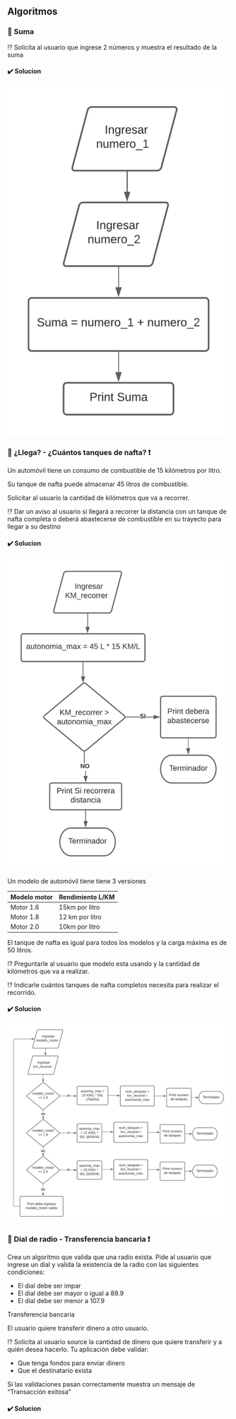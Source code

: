 ## Algoritmos

### :pushpin: Suma

:interrobang:  Solicita al usuario que ingrese 2 números y muestra el resultado de la suma

#### :heavy_check_mark: Solucion

![](https://github.com/jgambox/dwfs-online-acce-1/blob/master/dwfs-online-acce-1/SPRING_2%20JavaScript/WEEK_10%20Fundamentos%20Javascript/MEETING-19%20Introduccion%20a%20Javascript%20-%20Logica%20de%20programacion/Programo/asset/ex1-suma.png)

### :pushpin: ¿Llega? - ¿Cuántos tanques de nafta? :heavy_exclamation_mark:

Un automóvil tiene un consumo de combustible de 15 kilómetros por litro.

Su tanque de nafta puede almacenar 45 litros de combustible.

Solicitar al usuario la cantidad de kilómetros que va a recorrer.

:interrobang: Dar un aviso al usuario si llegará a recorrer la distancia con un tanque de nafta completa o
deberá abastecerse de combustible en su trayecto para llegar a su destino

#### :heavy_check_mark: Solucion

![](https://github.com/jgambox/dwfs-online-acce-1/blob/master/dwfs-online-acce-1/SPRING_2%20JavaScript/WEEK_10%20Fundamentos%20Javascript/MEETING-19%20Introduccion%20a%20Javascript%20-%20Logica%20de%20programacion/Programo/asset/ex2.1-carro.png)

Un modelo de automóvil tiene tiene 3 versiones

| Modelo motor | Rendimiento L/KM |
| ------------- | ------------- |
| Motor 1.6   | 15km por litro  |
| Motor 1.8   | 12 km por litro  |
| Motor 2.0   | 10km por litro |

El tanque de nafta es igual para todos los modelos y la carga máxima es de 50 litros.

:interrobang: Preguntarle al usuario que modelo esta usando y la cantidad de kilómetros que va a realizar.

:interrobang: Indicarle cuántos tanques de nafta completos necesita para realizar el recorrido.

#### :heavy_check_mark: Solucion 

![](https://github.com/jgambox/dwfs-online-acce-1/blob/master/dwfs-online-acce-1/SPRING_2%20JavaScript/WEEK_10%20Fundamentos%20Javascript/MEETING-19%20Introduccion%20a%20Javascript%20-%20Logica%20de%20programacion/Programo/asset/ex.2.2-carro.png)

### :pushpin: Dial de radio - Transferencia bancaria :heavy_exclamation_mark:

Crea un algoritmo que valida que una radio exista. Pide al usuario que ingrese un dial y valida la
existencia de la radio con las siguientes condiciones:

- El dial debe ser impar
- El dial debe ser mayor o igual a 89.9
- El dial debe ser menor a 107.9

Transferencia bancaria

El usuario quiere transferir dinero a otro usuario. 

:interrobang: Solicita al usuario source la cantidad de dinero que quiere transferir y a quién desea hacerlo. Tu aplicación debe validar:

- Que tenga fondos para enviar dinero
- Que el destinatario exista 
 
Si las validaciones pasan correctamente muestra un mensaje de “Transacción exitosa”

#### :heavy_check_mark: Solucion 